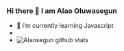 ### Hi there 👋 I am Alao Oluwasegun
- 🌱 I’m currently learning Javascript
- 
- ![Alaosegun github stats](https://github-readme-stats.vercel.app/api?username=Alaosegun&show_icons=true&hide_border=true)
<!--
**Alaosegun/Alaosegun** is a ✨ _special_ ✨ repository because its `README.md` (this file) appears on your GitHub profile.

Here are some ideas to get you started:

- 🔭 I’m currently working on ...
- 🌱 I’m currently learning ... Javascript
- 👯 I’m looking to collaborate on ...
- 🤔 I’m looking for help with ...
- 💬 Ask me about ...
- 📫 How to reach me: ...
- 😄 Pronouns: ... He
- ⚡ Fun fact: ...
-->
